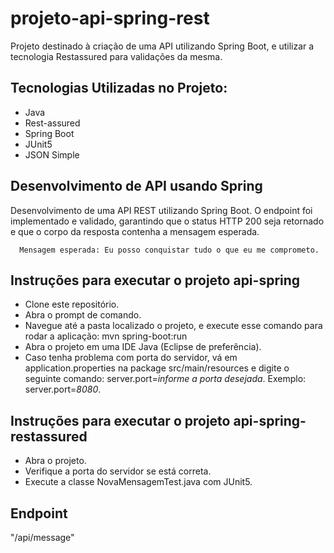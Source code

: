 # projeto-api-spring-rest
Projeto destinado à criação de uma API utilizando Spring Boot, e utilizar a tecnologia Restassured para validações da mesma.


## Tecnologias Utilizadas no Projeto:
- Java
- Rest-assured
- Spring Boot
- JUnit5
- JSON Simple

  
## Desenvolvimento de API usando Spring
Desenvolvimento de uma API REST utilizando Spring Boot. O endpoint foi implementado e validado, garantindo que o status HTTP 200 seja retornado e que o corpo da resposta contenha a mensagem esperada.

      Mensagem esperada: Eu posso conquistar tudo o que eu me comprometo.

## Instruções para executar o projeto api-spring
- Clone este repositório.
- Abra o prompt de comando.
- Navegue até a pasta localizado o projeto, e execute esse comando para rodar a aplicação: mvn spring-boot:run
- Abra o projeto em uma IDE Java (Eclipse de preferência).
- Caso tenha problema com porta do servidor, vá em application.properties na package src/main/resources e digite o seguinte comando: server.port=*informe a porta desejada*.
  Exemplo: server.port=*8080*.


## Instruções para executar o projeto api-spring-restassured
- Abra o projeto.
- Verifique a porta do servidor se está correta.
- Execute a classe NovaMensagemTest.java com JUnit5.

## Endpoint
"/api/message"

